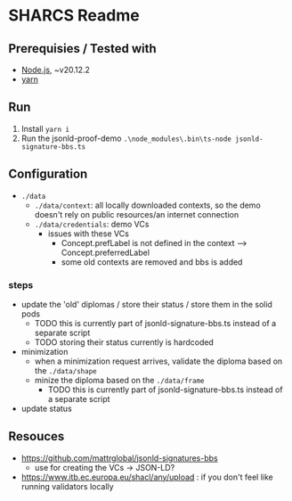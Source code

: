 # SHARCS Readme

## Prerequisies / Tested with

- [Node.js](https://nodejs.org/en), ~v20.12.2
- [yarn](https://yarnpkg.com/)

## Run

1. Install `yarn i`
2. Run the jsonld-proof-demo `.\node_modules\.bin\ts-node jsonld-signature-bbs.ts`

## Configuration

- `./data`
  - `./data/context`: all locally downloaded contexts, so the demo doesn't rely on public resources/an internet connection
  - `./data/credentials`: demo VCs
    - issues with these VCs
      - Concept.prefLabel is not defined in the context --> Concept.preferredLabel
      - some old contexts are removed and bbs is added

### steps

- update the 'old' diplomas / store their status / store them in the solid pods
  - TODO this is currently part of jsonld-signature-bbs.ts instead of a separate script
  - TODO storing their status currently is hardcoded
- minimization
  - when a minimization request arrives, validate the diploma based on the `./data/shape`
  - minize the diploma based on the `./data/frame`
    - TODO this is currently part of jsonld-signature-bbs.ts instead of a separate script
- update status

## Resouces

- https://github.com/mattrglobal/jsonld-signatures-bbs
    - use for creating the VCs -> JSON-LD?
- https://www.itb.ec.europa.eu/shacl/any/upload : if you don't feel like running validators locally
